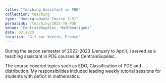 ```yaml
---
title: "Teaching Assistant in PDE"
collection: teaching
type: "Undergraduate Course (L3)"
permalink: /teaching/2023-TA-PDE
venue: "CentraleSupélec, Mathématiques"
date: 02-2023
location: "Gif-sur-Yvette, France"
---
```


During the secon semester of 2022-2023 (Jenuary to April), I served as a teaching assistant in PDE courses at CentraleSupélec. 


The course covered topics such as EDO, Classification of PDE and distribution. My responsibilities included leading weekly tutorial sessions for students with deficit in mathematics.

